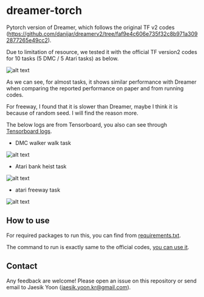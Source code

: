 # dreamer-torch

Pytorch version of Dreamer, which follows the original TF v2 codes (https://github.com/danijar/dreamerv2/tree/faf9e4c606e735f32c8b971a3092877265e49cc2).

Due to limitation of resource, we tested it with the official TF version2 codes for 10 tasks (5 DMC / 5 Atari tasks) as below.

![alt text](https://github.com/jsikyoon/dreamer-torch/blob/main/figs/dreamer-test.png?raw=true)

As we can see, for almost tasks, it shows similar performance with Dreamer when comparing the reported performance on paper and from running codes.

For freeway, I found that it is slower than Dreamer, maybe I think it is because of random seed. I will find the reason more.

The below logs are from Tensorboard, you also can see through [Tensorboard logs](https://tensorboard.dev/experiment/QsJYF8DaTaaLiPJFvqp02Q/#scalars).

- DMC walker walk task

![alt text](https://github.com/jsikyoon/dreamer-torch/blob/main/figs/walker_walk_logs.png?raw=true)


- Atari bank heist task

![alt text](https://github.com/jsikyoon/dreamer-torch/blob/main/figs/bank_heist_logs.png?raw=true)


- atari freeway task

![alt text](https://github.com/jsikyoon/dreamer-torch/blob/main/figs/freeway_logs.png?raw=true)

## How to use
For required packages to run this, you can find from [requirements.txt](https://github.com/jsikyoon/dreamer-torch/blob/main/requirements.txt). 

The command to run is exactly same to the official codes, [you can use it](https://github.com/danijar/dreamerv2/tree/faf9e4c606e735f32c8b971a3092877265e49cc2#instructions). 

## Contact
Any feedback are welcome! Please open an issue on this repository or send email to Jaesik Yoon (jaesik.yoon.kr@gmail.com).

